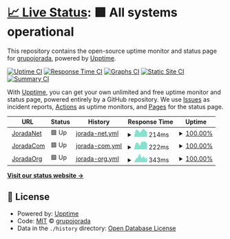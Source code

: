# [📈 Live Status](https://grupojorada.github.io/upptimejn): <!--live status--> **🟩 All systems operational**

This repository contains the open-source uptime monitor and status page for [grupojorada](https://grupojorada.github.io/upptimejn), powered by [Upptime](https://github.com/upptime/upptime).

[![Uptime CI](https://github.com/grupojorada/upptimejn/workflows/Uptime%20CI/badge.svg)](https://github.com/grupojorada/upptimejn/actions?query=workflow%3A%22Uptime+CI%22)
[![Response Time CI](https://github.com/grupojorada/upptimejn/workflows/Response%20Time%20CI/badge.svg)](https://github.com/grupojorada/upptimejn/actions?query=workflow%3A%22Response+Time+CI%22)
[![Graphs CI](https://github.com/grupojorada/upptimejn/workflows/Graphs%20CI/badge.svg)](https://github.com/grupojorada/upptimejn/actions?query=workflow%3A%22Graphs+CI%22)
[![Static Site CI](https://github.com/grupojorada/upptimejn/workflows/Static%20Site%20CI/badge.svg)](https://github.com/grupojorada/upptimejn/actions?query=workflow%3A%22Static+Site+CI%22)
[![Summary CI](https://github.com/grupojorada/upptimejn/workflows/Summary%20CI/badge.svg)](https://github.com/grupojorada/upptimejn/actions?query=workflow%3A%22Summary+CI%22)

With [Upptime](https://upptime.js.org), you can get your own unlimited and free uptime monitor and status page, powered entirely by a GitHub repository. We use [Issues](https://github.com/grupojorada/upptimejn/issues) as incident reports, [Actions](https://github.com/grupojorada/upptimejn/actions) as uptime monitors, and [Pages](https://grupojorada.github.io/upptimejn) for the status page.

<!--start: status pages-->
<!-- This summary is generated by Upptime (https://github.com/upptime/upptime) -->
<!-- Do not edit this manually, your changes will be overwritten -->
<!-- prettier-ignore -->
| URL | Status | History | Response Time | Uptime |
| --- | ------ | ------- | ------------- | ------ |
| <img alt="" src="https://icons.duckduckgo.com/ip3/jorada.net.ico" height="13"> [JoradaNet](https://jorada.net) | 🟩 Up | [jorada-net.yml](https://github.com/grupojorada/upptimejn/commits/HEAD/history/jorada-net.yml) | <details><summary><img alt="Response time graph" src="./graphs/jorada-net/response-time-week.png" height="20"> 214ms</summary><br><a href="https://grupojorada.github.io/upptimejn/history/jorada-net"><img alt="Response time 200" src="https://img.shields.io/endpoint?url=https%3A%2F%2Fraw.githubusercontent.com%2Fgrupojorada%2Fupptimejn%2FHEAD%2Fapi%2Fjorada-net%2Fresponse-time.json"></a><br><a href="https://grupojorada.github.io/upptimejn/history/jorada-net"><img alt="24-hour response time 166" src="https://img.shields.io/endpoint?url=https%3A%2F%2Fraw.githubusercontent.com%2Fgrupojorada%2Fupptimejn%2FHEAD%2Fapi%2Fjorada-net%2Fresponse-time-day.json"></a><br><a href="https://grupojorada.github.io/upptimejn/history/jorada-net"><img alt="7-day response time 214" src="https://img.shields.io/endpoint?url=https%3A%2F%2Fraw.githubusercontent.com%2Fgrupojorada%2Fupptimejn%2FHEAD%2Fapi%2Fjorada-net%2Fresponse-time-week.json"></a><br><a href="https://grupojorada.github.io/upptimejn/history/jorada-net"><img alt="30-day response time 200" src="https://img.shields.io/endpoint?url=https%3A%2F%2Fraw.githubusercontent.com%2Fgrupojorada%2Fupptimejn%2FHEAD%2Fapi%2Fjorada-net%2Fresponse-time-month.json"></a><br><a href="https://grupojorada.github.io/upptimejn/history/jorada-net"><img alt="1-year response time 204" src="https://img.shields.io/endpoint?url=https%3A%2F%2Fraw.githubusercontent.com%2Fgrupojorada%2Fupptimejn%2FHEAD%2Fapi%2Fjorada-net%2Fresponse-time-year.json"></a></details> | <details><summary><a href="https://grupojorada.github.io/upptimejn/history/jorada-net">100.00%</a></summary><a href="https://grupojorada.github.io/upptimejn/history/jorada-net"><img alt="All-time uptime 99.97%" src="https://img.shields.io/endpoint?url=https%3A%2F%2Fraw.githubusercontent.com%2Fgrupojorada%2Fupptimejn%2FHEAD%2Fapi%2Fjorada-net%2Fuptime.json"></a><br><a href="https://grupojorada.github.io/upptimejn/history/jorada-net"><img alt="24-hour uptime 100.00%" src="https://img.shields.io/endpoint?url=https%3A%2F%2Fraw.githubusercontent.com%2Fgrupojorada%2Fupptimejn%2FHEAD%2Fapi%2Fjorada-net%2Fuptime-day.json"></a><br><a href="https://grupojorada.github.io/upptimejn/history/jorada-net"><img alt="7-day uptime 100.00%" src="https://img.shields.io/endpoint?url=https%3A%2F%2Fraw.githubusercontent.com%2Fgrupojorada%2Fupptimejn%2FHEAD%2Fapi%2Fjorada-net%2Fuptime-week.json"></a><br><a href="https://grupojorada.github.io/upptimejn/history/jorada-net"><img alt="30-day uptime 100.00%" src="https://img.shields.io/endpoint?url=https%3A%2F%2Fraw.githubusercontent.com%2Fgrupojorada%2Fupptimejn%2FHEAD%2Fapi%2Fjorada-net%2Fuptime-month.json"></a><br><a href="https://grupojorada.github.io/upptimejn/history/jorada-net"><img alt="1-year uptime 99.99%" src="https://img.shields.io/endpoint?url=https%3A%2F%2Fraw.githubusercontent.com%2Fgrupojorada%2Fupptimejn%2FHEAD%2Fapi%2Fjorada-net%2Fuptime-year.json"></a></details>
| <img alt="" src="https://icons.duckduckgo.com/ip3/jorada.com.ico" height="13"> [JoradaCom](https://jorada.com) | 🟩 Up | [jorada-com.yml](https://github.com/grupojorada/upptimejn/commits/HEAD/history/jorada-com.yml) | <details><summary><img alt="Response time graph" src="./graphs/jorada-com/response-time-week.png" height="20"> 222ms</summary><br><a href="https://grupojorada.github.io/upptimejn/history/jorada-com"><img alt="Response time 200" src="https://img.shields.io/endpoint?url=https%3A%2F%2Fraw.githubusercontent.com%2Fgrupojorada%2Fupptimejn%2FHEAD%2Fapi%2Fjorada-com%2Fresponse-time.json"></a><br><a href="https://grupojorada.github.io/upptimejn/history/jorada-com"><img alt="24-hour response time 203" src="https://img.shields.io/endpoint?url=https%3A%2F%2Fraw.githubusercontent.com%2Fgrupojorada%2Fupptimejn%2FHEAD%2Fapi%2Fjorada-com%2Fresponse-time-day.json"></a><br><a href="https://grupojorada.github.io/upptimejn/history/jorada-com"><img alt="7-day response time 222" src="https://img.shields.io/endpoint?url=https%3A%2F%2Fraw.githubusercontent.com%2Fgrupojorada%2Fupptimejn%2FHEAD%2Fapi%2Fjorada-com%2Fresponse-time-week.json"></a><br><a href="https://grupojorada.github.io/upptimejn/history/jorada-com"><img alt="30-day response time 208" src="https://img.shields.io/endpoint?url=https%3A%2F%2Fraw.githubusercontent.com%2Fgrupojorada%2Fupptimejn%2FHEAD%2Fapi%2Fjorada-com%2Fresponse-time-month.json"></a><br><a href="https://grupojorada.github.io/upptimejn/history/jorada-com"><img alt="1-year response time 203" src="https://img.shields.io/endpoint?url=https%3A%2F%2Fraw.githubusercontent.com%2Fgrupojorada%2Fupptimejn%2FHEAD%2Fapi%2Fjorada-com%2Fresponse-time-year.json"></a></details> | <details><summary><a href="https://grupojorada.github.io/upptimejn/history/jorada-com">100.00%</a></summary><a href="https://grupojorada.github.io/upptimejn/history/jorada-com"><img alt="All-time uptime 99.97%" src="https://img.shields.io/endpoint?url=https%3A%2F%2Fraw.githubusercontent.com%2Fgrupojorada%2Fupptimejn%2FHEAD%2Fapi%2Fjorada-com%2Fuptime.json"></a><br><a href="https://grupojorada.github.io/upptimejn/history/jorada-com"><img alt="24-hour uptime 100.00%" src="https://img.shields.io/endpoint?url=https%3A%2F%2Fraw.githubusercontent.com%2Fgrupojorada%2Fupptimejn%2FHEAD%2Fapi%2Fjorada-com%2Fuptime-day.json"></a><br><a href="https://grupojorada.github.io/upptimejn/history/jorada-com"><img alt="7-day uptime 100.00%" src="https://img.shields.io/endpoint?url=https%3A%2F%2Fraw.githubusercontent.com%2Fgrupojorada%2Fupptimejn%2FHEAD%2Fapi%2Fjorada-com%2Fuptime-week.json"></a><br><a href="https://grupojorada.github.io/upptimejn/history/jorada-com"><img alt="30-day uptime 100.00%" src="https://img.shields.io/endpoint?url=https%3A%2F%2Fraw.githubusercontent.com%2Fgrupojorada%2Fupptimejn%2FHEAD%2Fapi%2Fjorada-com%2Fuptime-month.json"></a><br><a href="https://grupojorada.github.io/upptimejn/history/jorada-com"><img alt="1-year uptime 100.00%" src="https://img.shields.io/endpoint?url=https%3A%2F%2Fraw.githubusercontent.com%2Fgrupojorada%2Fupptimejn%2FHEAD%2Fapi%2Fjorada-com%2Fuptime-year.json"></a></details>
| <img alt="" src="https://icons.duckduckgo.com/ip3/jorada.org.ico" height="13"> [JoradaOrg](https://jorada.org) | 🟩 Up | [jorada-org.yml](https://github.com/grupojorada/upptimejn/commits/HEAD/history/jorada-org.yml) | <details><summary><img alt="Response time graph" src="./graphs/jorada-org/response-time-week.png" height="20"> 343ms</summary><br><a href="https://grupojorada.github.io/upptimejn/history/jorada-org"><img alt="Response time 273" src="https://img.shields.io/endpoint?url=https%3A%2F%2Fraw.githubusercontent.com%2Fgrupojorada%2Fupptimejn%2FHEAD%2Fapi%2Fjorada-org%2Fresponse-time.json"></a><br><a href="https://grupojorada.github.io/upptimejn/history/jorada-org"><img alt="24-hour response time 322" src="https://img.shields.io/endpoint?url=https%3A%2F%2Fraw.githubusercontent.com%2Fgrupojorada%2Fupptimejn%2FHEAD%2Fapi%2Fjorada-org%2Fresponse-time-day.json"></a><br><a href="https://grupojorada.github.io/upptimejn/history/jorada-org"><img alt="7-day response time 343" src="https://img.shields.io/endpoint?url=https%3A%2F%2Fraw.githubusercontent.com%2Fgrupojorada%2Fupptimejn%2FHEAD%2Fapi%2Fjorada-org%2Fresponse-time-week.json"></a><br><a href="https://grupojorada.github.io/upptimejn/history/jorada-org"><img alt="30-day response time 303" src="https://img.shields.io/endpoint?url=https%3A%2F%2Fraw.githubusercontent.com%2Fgrupojorada%2Fupptimejn%2FHEAD%2Fapi%2Fjorada-org%2Fresponse-time-month.json"></a><br><a href="https://grupojorada.github.io/upptimejn/history/jorada-org"><img alt="1-year response time 278" src="https://img.shields.io/endpoint?url=https%3A%2F%2Fraw.githubusercontent.com%2Fgrupojorada%2Fupptimejn%2FHEAD%2Fapi%2Fjorada-org%2Fresponse-time-year.json"></a></details> | <details><summary><a href="https://grupojorada.github.io/upptimejn/history/jorada-org">100.00%</a></summary><a href="https://grupojorada.github.io/upptimejn/history/jorada-org"><img alt="All-time uptime 99.97%" src="https://img.shields.io/endpoint?url=https%3A%2F%2Fraw.githubusercontent.com%2Fgrupojorada%2Fupptimejn%2FHEAD%2Fapi%2Fjorada-org%2Fuptime.json"></a><br><a href="https://grupojorada.github.io/upptimejn/history/jorada-org"><img alt="24-hour uptime 100.00%" src="https://img.shields.io/endpoint?url=https%3A%2F%2Fraw.githubusercontent.com%2Fgrupojorada%2Fupptimejn%2FHEAD%2Fapi%2Fjorada-org%2Fuptime-day.json"></a><br><a href="https://grupojorada.github.io/upptimejn/history/jorada-org"><img alt="7-day uptime 100.00%" src="https://img.shields.io/endpoint?url=https%3A%2F%2Fraw.githubusercontent.com%2Fgrupojorada%2Fupptimejn%2FHEAD%2Fapi%2Fjorada-org%2Fuptime-week.json"></a><br><a href="https://grupojorada.github.io/upptimejn/history/jorada-org"><img alt="30-day uptime 99.94%" src="https://img.shields.io/endpoint?url=https%3A%2F%2Fraw.githubusercontent.com%2Fgrupojorada%2Fupptimejn%2FHEAD%2Fapi%2Fjorada-org%2Fuptime-month.json"></a><br><a href="https://grupojorada.github.io/upptimejn/history/jorada-org"><img alt="1-year uptime 99.99%" src="https://img.shields.io/endpoint?url=https%3A%2F%2Fraw.githubusercontent.com%2Fgrupojorada%2Fupptimejn%2FHEAD%2Fapi%2Fjorada-org%2Fuptime-year.json"></a></details>

<!--end: status pages-->

[**Visit our status website →**](https://grupojorada.github.io/upptimejn)

## 📄 License

- Powered by: [Upptime](https://github.com/upptime/upptime)
- Code: [MIT](./LICENSE) © [grupojorada](https://grupojorada.github.io/upptimejn)
- Data in the `./history` directory: [Open Database License](https://opendatacommons.org/licenses/odbl/1-0/)
